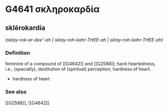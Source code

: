 # G4641 σκληροκαρδία

## sklērokardía

_(sklay-rok-ar-dee'-ah | sklay-roh-kahr-THEE-ah | sklay-roh-kahr-THEE-ah)_

### Definition

feminine of a compound of [[G4642]] and [[G2588]]; hard-heartedness, i.e., (specially), destitution of (spiritual) perception; hardness of heart.

- hardness of heart

### See also

[[G2588]], [[G4642]]

